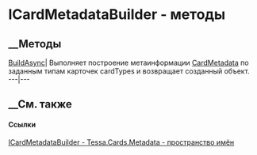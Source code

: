 # ICardMetadataBuilder - методы
##  __Методы
[BuildAsync](M_Tessa_Cards_Metadata_ICardMetadataBuilder_BuildAsync.htm)|
Выполняет построение метаинформации
[CardMetadata](T_Tessa_Cards_Metadata_CardMetadata.htm) по заданным типам
карточек cardTypes и возвращает созданный объект.  
---|---  
## __См. также
#### Ссылки
[ICardMetadataBuilder - ](T_Tessa_Cards_Metadata_ICardMetadataBuilder.htm)
[Tessa.Cards.Metadata - пространство имён](N_Tessa_Cards_Metadata.htm)
